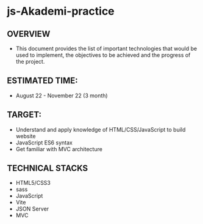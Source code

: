 # js-Akademi-practice

## OVERVIEW

- This document provides the list of important technologies that would be used to implement, the objectives to be achieved and the progress of the project.

## ESTIMATED TIME:

- August 22 - November 22 (3 month)

## TARGET:

- Understand and apply knowledge of HTML/CSS/JavaScript to build website
- JavaScript ES6 syntax
- Get familiar with MVC architecture

## TECHNICAL STACKS

- HTML5/CSS3
- sass
- JavaScript
- Vite
- JSON Server
- MVC